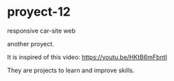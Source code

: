 # proyect-12
responsive car-site web

another  proyect.

It is inspired of this video: https://youtu.be/HKtB6mFbntI

They are projects to learn and improve skills.
